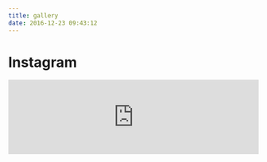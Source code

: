 ```yaml
---
title: gallery
date: 2016-12-23 09:43:12
---
```


# Instagram

<!-- SnapWidget -->
<script src="https://snapwidget.com/js/snapwidget.js"></script>
<iframe src="https://snapwidget.com/embed/306346" class="snapwidget-widget" allowTransparency="true" frameborder="0" scrolling="no" style="border:none; overflow:hidden; width:100%; "></iframe>
